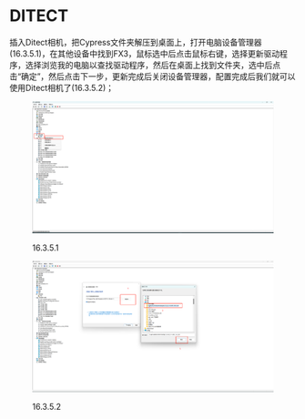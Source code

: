 # DITECT

插入Ditect相机，把Cypress文件夹解压到桌面上，打开电脑设备管理器(16.3.5.1)，在其他设备中找到FX3，鼠标选中后点击鼠标右键，选择更新驱动程序，选择浏览我的电脑以查找驱动程序，然后在桌面上找到文件夹，选中后点击“确定”，然后点击下一步，更新完成后关闭设备管理器，配置完成后我们就可以使用Ditect相机了(16.3.5.2)；

<figure><img src="../../.gitbook/assets/企业微信截图_17154046751293 (1).png" alt=""><figcaption><p>16.3.5.1</p></figcaption></figure>

<figure><img src="../../.gitbook/assets/企业微信截图_17154047488173.png" alt=""><figcaption><p>16.3.5.2</p></figcaption></figure>
